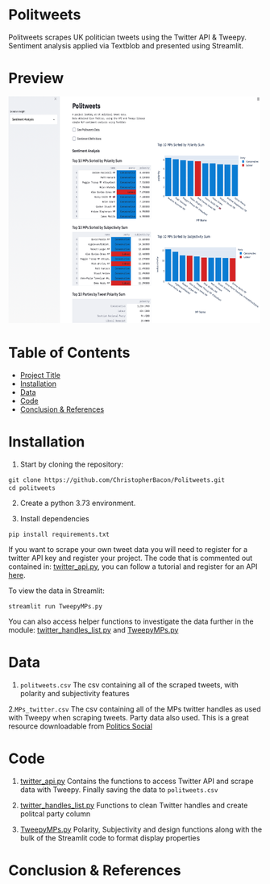 # Politweets
Politweets scrapes UK politician tweets using the Twitter API &amp; Tweepy. Sentiment analysis applied via Textblob and presented using Streamlit.

# Preview

<img src="politweets_screen.png" width="500" height="450">

# Table of Contents

- [Project Title](#Politweets)
- [Installation](#Installation)
- [Data](#Data)
- [Code](#Code)
- [Conclusion & References](#Conclusion-&-References)

# Installation

1. Start by cloning the repository:
```
git clone https://github.com/ChristopherBacon/Politweets.git
cd politweets
```
2. Create a python 3.73 environment.

3. Install dependencies

```
pip install requirements.txt
```
If you want to scrape your own tweet data you will need to register for a twitter API key and register your project. The code that is commented out contained in: [twitter_api.py](twitter_api.py), you can follow a tutorial and register for an API [here](https://developer.twitter.com/en/docs/twitter-api/tutorials).

To view the data in Streamlit:
```
streamlit run TweepyMPs.py
```
You can also access helper functions to investigate the data further in the module: [twitter_handles_list.py](twitter_handles_list.py) and [TweepyMPs.py](TweepyMPs.py)

# Data

1. ```politweets.csv``` The csv containing all of the scraped tweets, with polarity and subjectivity features

2.```MPs_twitter.csv``` The csv containing all of the MPs twitter handles as used with Tweepy when scraping tweets. Party data also used. This is a great resource downloadable from [Politics Social](https://www.politics-social.com)

# Code

1. [twitter_api.py](twitter_api.py) Contains the functions to access Twitter API and scrape data with Tweepy. Finally saving the data to ```politweets.csv```

2. [twitter_handles_list.py](twitter_handles_list.py) Functions to clean Twitter handles and create politcal party column

3. [TweepyMPs.py](TweepyMPs.py) Polarity, Subjectivity and design functions along with the bulk of the Streamlit code to format display properties

# Conclusion & References





